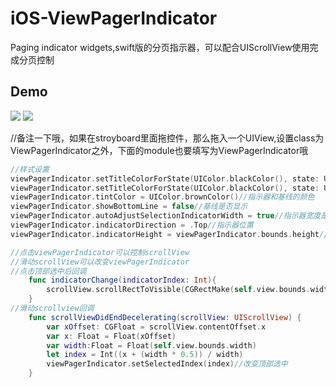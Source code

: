 # iOS-ViewPagerIndicator
Paging indicator widgets,swift版的分页指示器，可以配合UIScrollView使用完成分页控制


## Demo

![](https://github.com/saiwu-bigkoo/iOS-ViewPagerIndicator/blob/master/preview/indicator.gif)
![](https://github.com/saiwu-bigkoo/iOS-ViewPagerIndicator/blob/master/preview/indicator2.gif)

//备注一下哦，如果在stroyboard里面拖控件，那么拖入一个UIView,设置class为ViewPagerIndicator之外，下面的module也要填写为ViewPagerIndicator哦
```swift
//样式设置
viewPagerIndicator.setTitleColorForState(UIColor.blackColor(), state: UIControlState.Selected)//选中文字的颜色
viewPagerIndicator.setTitleColorForState(UIColor.blackColor(), state: UIControlState.Normal)//正常文字颜色
viewPagerIndicator.tintColor = UIColor.brownColor()//指示器和基线的颜色
viewPagerIndicator.showBottomLine = false//基线是否显示
viewPagerIndicator.autoAdjustSelectionIndicatorWidth = true//指示器宽度是按照文字内容大小还是按照count数量平分屏幕
viewPagerIndicator.indicatorDirection = .Top//指示器位置
viewPagerIndicator.indicatorHeight = viewPagerIndicator.bounds.height//指示器高度
```
```swift
//点击viewPagerIndicator可以控制scrollView
//滑动scrollView可以改变viewPagerIndicator
//点击顶部选中后回调
    func indicatorChange(indicatorIndex: Int){
        scrollView.scrollRectToVisible(CGRectMake(self.view.bounds.width * CGFloat(indicatorIndex), 0, self.view.bounds.width, scrollViewHeight), animated: true)
    }
//滑动scrollview回调
    func scrollViewDidEndDecelerating(scrollView: UIScrollView) {
        var xOffset: CGFloat = scrollView.contentOffset.x
        var x: Float = Float(xOffset)
        var width:Float = Float(self.view.bounds.width)
        let index = Int((x + (width * 0.5)) / width)
        viewPagerIndicator.setSelectedIndex(index)//改变顶部选中
    }

```
